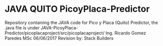 # JAVA QUITO PicoyPlaca-Predictor
Repository containing the JAVA code for Pico y Placa (Quito) Predictor, the .java file is under JAVA-PicoyPlaca-Predictor/picoplacaproject/src/picoplacaproject/
Ing. Ricardo Gomez Paredes MSc
06/06/2017
Revision by: Stack Builders
